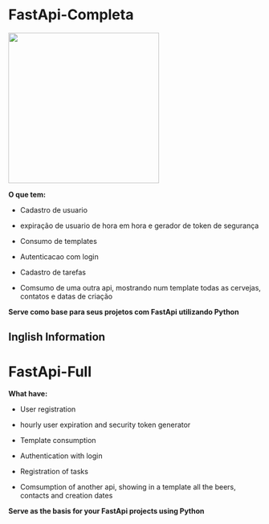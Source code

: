 # FastApi-Completa

<img width="300px" src="FastApi.gif">

**O que tem:**

- Cadastro de usuario

- expiração de usuario de hora em hora e gerador de token de segurança

- Consumo de templates 

- Autenticacao com login

- Cadastro de tarefas

- Comsumo de uma outra api, mostrando num template todas as cervejas, contatos e datas de criação


**Serve como base para seus projetos com FastApi utilizando Python**

## Inglish Information ##

# FastApi-Full

**What have:**

- User registration

- hourly user expiration and security token generator

- Template consumption

- Authentication with login

- Registration of tasks

- Comsumption of another api, showing in a template all the beers, contacts and creation dates


**Serve as the basis for your FastApi projects using Python**

